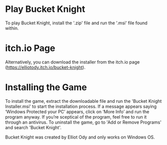 # Play Bucket Knight
To play Bucket Knight, install the '.zip' file and run the '.msi' file found within.

# itch.io Page
Alternatively, you can download the installer from the itch.io page (https://elliotody.itch.io/bucket-knight).

# Installing the Game
To install the game, extract the downloadable file and run the 'Bucket Knight Installer.msi' to start the installation process. If a message appears saying ‘Windows Protected your PC’ appears, click on ‘More Info’ and run the program anyway. If you’re sceptical of the program, feel free to run it through an antivirus. To uninstall the game, go to 'Add or Remove Programs' and search 'Bucket Knight'.

Bucket Knight was created by Elliot Ody and only works on Windows OS.
